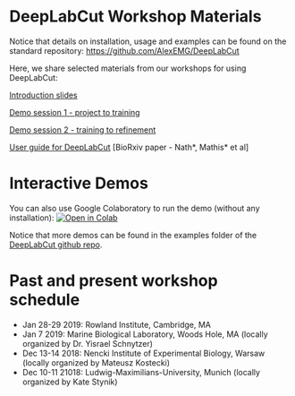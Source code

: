 # DeepLabCut Workshop Materials

Notice that details on installation, usage and examples can be found on the standard repository: https://github.com/AlexEMG/DeepLabCut

Here, we share selected materials from our workshops for using DeepLabCut:

[Introduction slides](DeepLabCut-Introduction.pdf)

[Demo session 1 - project to training](DeepLabCut-Workshop-Session1.pdf)

[Demo session 2 - training to refinement](DeepLabCut-Workshop-Session2.pdf)

[User guide for DeepLabCut](https://www.biorxiv.org/content/biorxiv/early/2018/11/24/476531.full.pdf) [BioRxiv paper - Nath*, Mathis* et al]

# Interactive Demos

You can also use Google Colaboratory to run the demo (without any installation):
[![Open in Colab](https://colab.research.google.com/assets/colab-badge.svg)](https://colab.research.google.com/github/AlexEMG/DeepLabCut/blob/master/examples/Colab_TrainNetwork_VideoAnalysis.ipynb)

Notice that more demos can be found in the examples folder of the [DeepLabCut github repo](https://github.com/AlexEMG/DeepLabCut/tree/master/examples). 

# Past and present workshop schedule

- Jan 28-29 2019: Rowland Institute, Cambridge, MA
- Jan 7 2019: Marine Biological Laboratory, Woods Hole, MA (locally organized by Dr. Yisrael Schnytzer)
- Dec 13-14 2018: Nencki Institute of Experimental Biology, Warsaw (locally organized by Mateusz Kostecki)
- Dec 10-11 21018: Ludwig-Maximilians-University, Munich (locally organized by Kate Stynik)




